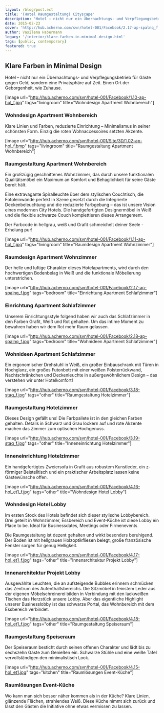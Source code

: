 ```yaml
---
layout: /blog/post.ect
title: '(Hotel Raumgestaltung) Cityscape'
description: 'Hotel – nicht nur ein Übernachtungs- und Verpflegungsbetrieb für Gäste gegen Bares, sondern eine Privatsphäre auf Zeit. Einen Ort der Geborgenheit, wie Zuhause.'
date: 2015-02-23
cover: 'http://hub.acherno.com/svn/hotel-001/Facebook/2.17-ap-spalnq_f.jpg'
author: Vasilena Habermann
legacy: '/interior/klare-farben-in-minimal-design.html'
tags: [public, contemporary]
featured: true
---
```

## Klare Farben in **Minimal Design**
Hotel – nicht nur ein Übernachtungs- und Verpflegungsbetrieb für Gäste gegen Geld, sondern eine Privatsphäre auf Zeit. Einen Ort der Geborgenheit, wie Zuhause.

[image url="http://hub.acherno.com/svn/hotel-001/Facebook/1.10-ap-hol_f.jpg" tags="livingroom" title="Wohndesign Apartment Wohnbereich"]
### Wohndesign **Apartment Wohnbereich**

Klare Linien und Farben, reduzierte Einrichtung – Minimalismus in seiner schönsten Form. Einzig die roten Wohnaccessoires setzten Akzente.

[image url="http://hub.acherno.com/svn/hotel-001/Site/3D/1.02-ap-hol_f.bmp" tags="livingroom" title="Raumgestaltung Apartment Wohnbereich"]
### Raumgestaltung **Apartment Wohnbereich**

Ein großzügig geschnittenes Wohnzimmer, das durch unsere funktionalen Qualitätsmöbel ein Maximum an Komfort und Behaglichkeit für seine Gäste bereit hält.

Eine extravagante Spiralleuchte über dem stylischen Couchtisch, die Fotoleinwände perfekt in Szene gesetzt durch die Integrierte Deckenbeleuchtung und die reduzierte Farbgebung – das ist unsere Vision eines modernen City Hotels.  Die handgefertigten Designermöbel in Weiß und die flexible schwarze Couch komplettieren dieses Arrangement. 

Der Farbcode in hellgrau, weiß und Grafit schmeichelt deiner Seele - Erholung pur!

[image url="http://hub.acherno.com/svn/hotel-001/Facebook/1.11-ap-hol_f.jpg" tags="livingroom" title="Raumdesign Apartment Wohnzimmer"]
### Raumdesign **Apartment Wohnzimmer**

Der helle und luftige Charakter dieses Hotelapartments, wird durch den hochwertigen Bodenbelag in Weiß und die funktionale Möbelierung unterstrichen.

[image url="http://hub.acherno.com/svn/hotel-001/Facebook/2.17-ap-spalnq_f.jpg" tags="bedroom" title="Einrichtung Apartment Schlafzimmer"]
### Einrichtung **Apartment Schlafzimmer**

Unserem Einrichtungsstyle folgend haben wir auch das Schlafzimmer in den Farben Grafit, Weiß und Rot gehalten. Um das intime Moment zu bewahren haben wir dem Rot mehr Raum gelassen.

[image url="http://hub.acherno.com/svn/hotel-001/Facebook/2.18-ap-spalnq_f.jpg" tags="bedroom" title="Wohnideen Apartment Schlafzimmer"]
### Wohnideen **Apartment Schlafzimmer**

Ein ergonomischer Drehstuhl in Weiß, ein großer Einbauschrank mit Türen in Hochglanz, ein großes Futonbett mit einer weißen Polsterrückwand, Nachtschränkchen und Deckenleuchte in außergewöhnlichem Design – das verstehen wir unter  Hotelkomfort!

[image url="http://hub.acherno.com/svn/hotel-001/Facebook/3.18-staq_f.jpg" tags="other" title="Raumgestaltung Hotelzimmer"]
### Raumgestaltung **Hotelzimmer**

Dieses Design gefällt uns! Die Farbpallete ist in den gleichen Farben gehalten. Details in Schwarz und Grau lockern auf und rote Akzente machen das Zimmer zum optischen Hochgenuss.

[image url="http://hub.acherno.com/svn/hotel-001/Facebook/3.19-staq_f.jpg" tags="other" title="Inneneinrichtung Hotelzimmer"]
### Inneneinrichtung **Hotelzimmer**
 
Ein handgefertigtes Zweiersofa in Grafit aus robustem Kunstleder, ein z-förmiger Beistelltisch und ein praktischer Arbeitsplatz lassen keine Gästewünsche offen.

[image url="http://hub.acherno.com/svn/hotel-001/Facebook/4.16-hol_et1_f.jpg" tags="other" title="Wohndesign Hotel Lobby"]
### Wohndesign Hotel **Lobby**

Im ersten Stock des Hotels befindet sich dieser stylische Lobbybereich. Drei geteilt in Wohnzimmer, Essbereich und Event-Küche ist diese Lobby ein Place to be. Ideal für Businessdates, Meetings oder Firmenevents.

Die Raumgestaltung ist dezent gehalten und wirkt besonders beruhigend. Der Boden ist  mit hellgrauen Holzoptikfliesen belegt, große französische Fenster sorgen für genug Helligkeit.

[image url="http://hub.acherno.com/svn/hotel-001/Facebook/4.17-hol_et1_f.jpg" tags="other" title="Innenarchitektur Projekt Lobby"]
### Innenarchitektur Projekt **Lobby**

Ausgewählte Leuchten, die an aufsteigende Bubbles erinnern schmücken das Zentrum des Aufenthaltsbereichs. Die Sitzmöbel in feinstem Leder aus der eigenen Möbelschreinerei bilden in Verbindung mit den lackweißen Tischen das Herzstück unsere Lobby. Aber das eigentliche Highlight unserer Businesslobby ist das schwarze Portal, das Wohnbereich mit dem Essbereich verbindet.

[image url="http://hub.acherno.com/svn/hotel-001/Facebook/4.18-hol_et1_f.jpg" tags="other" title="Raumgestaltung Speiseraum"]
### Raumgestaltung **Speiseraum**

Der Speiseraum besticht durch seinen offenen Charakter und lädt bis zu sechszehn Gäste zum Genießen ein. Schwarze Stühle und eine weiße Tafel vervollständigen den minimalistisch Look.

[image url="http://hub.acherno.com/svn/hotel-001/Facebook/4.15-hol_et1.jpg" tags="kitchen" title="Raumlösungen Event-Küche"]
### Raumlösungen **Event-Küche**

Wo kann man sich besser näher kommen als in der Küche? 
Klare Linien, glänzende Flächen, strahlendes Weiß.  Diese Küche nimmt sich zurück und lässt den Gästen die Initiative ohne etwas vermissen zu lassen.
